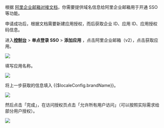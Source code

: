 <IntegrationDetailCard :title="`向阿里企业邮箱申请开通 SSO 功能`">

根据 [阿里企业邮箱对接文档](https://alidocs.dingtalk.com/i/p/nb9XJlNqOArrQGyA/docs/KOEmgBoGwD78vdPjbaY3VndLerP9b30a)，你需要提供域名信息给阿里企业邮箱用于开通 SSO 等功能。

申请成功后，根据文档需要新建应用授权，而后获取企业 ID、应用 ID、应用授权码信息。

</IntegrationDetailCard>

<IntegrationDetailCard :title="`在 ${$localeConfig.brandName} 中创建应用`">

进入[**控制台**](https://console.authing.cn) > **单点登录 SSO** > **添加应用** ，点击阿里企业邮箱（v2），点击获取应用。

![](~@imagesZhCn/integration/ali-exmail-v2/1-1.png)

填写应用名称。

![](~@imagesZhCn/integration/ali-exmail-v2/1-2.png)

将上一步获取的信息填入 {{$localeConfig.brandName}}。

![](~@imagesZhCn/integration/ali-exmail-v2/1-3.png)

然后点击「完成」，在访问授权页点击「允许所有用户访问」（可以按照实际需求给部分用户授权）。

![](~@imagesZhCn/integration/ali-exmail-v2/1-4.png)

</IntegrationDetailCard>
